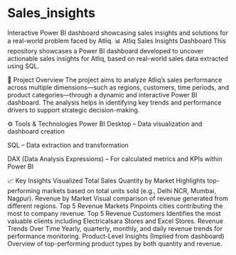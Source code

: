 # Sales_insights
Interactive Power BI dashboard showcasing sales insights and solutions for a real-world problem faced by Atliq.
📊 Atliq Sales Insights Dashboard
This repository showcases a Power BI dashboard developed to uncover actionable sales insights for Atliq, based on real-world sales data extracted using SQL.

📌 Project Overview
The project aims to analyze Atliq’s sales performance across multiple dimensions—such as regions, customers, time periods, and product categories—through a dynamic and interactive Power BI dashboard. The analysis helps in identifying key trends and performance drivers to support strategic decision-making.

⚙️ Tools & Technologies
  Power BI Desktop – Data visualization and dashboard creation

  SQL – Data extraction and transformation

  DAX (Data Analysis Expressions) – For calculated metrics and KPIs within Power BI

📈 Key Insights Visualized
  Total Sales Quantity by Market
  Highlights top-performing markets based on total units sold (e.g., Delhi NCR, Mumbai, Nagpur).
  Revenue by Market
  Visual comparison of revenue generated from different regions.
  Top 5 Revenue Markets
  Pinpoints cities contributing the most to company revenue.
  Top 5 Revenue Customers
  Identifies the most valuable clients including Electricalsara Stores and Excel Stores.
  Revenue Trends Over Time
  Yearly, quarterly, monthly, and daily revenue trends for performance monitoring.
  Product-Level Insights (Implied from dashboard)
  Overview of top-performing product types by both quantity and revenue.
